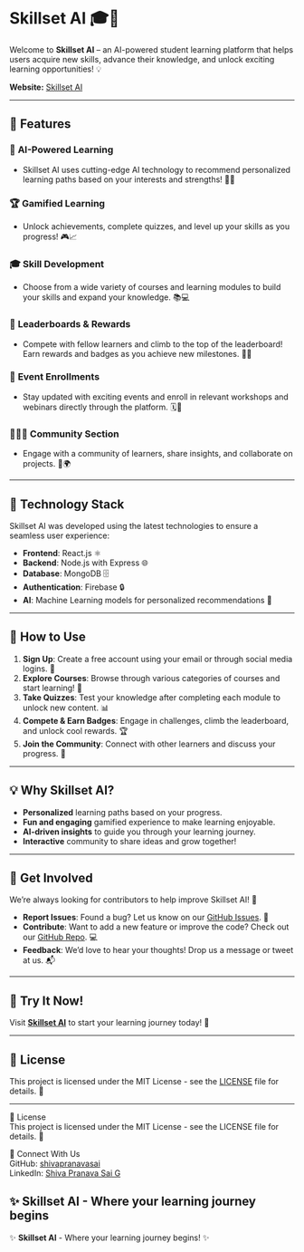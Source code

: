 # Skillset AI 🎓🚀

Welcome to **Skillset AI** – an AI-powered student learning platform that helps users acquire new skills, advance their knowledge, and unlock exciting learning opportunities! 💡

**Website:** [Skillset AI](https://skillset-ai.netlify.app/)

---

## 📌 **Features**

### 🌟 **AI-Powered Learning**
- Skillset AI uses cutting-edge AI technology to recommend personalized learning paths based on your interests and strengths! 🤖✨

### 🏆 **Gamified Learning**
- Unlock achievements, complete quizzes, and level up your skills as you progress! 🎮📈

### 🎓 **Skill Development**
- Choose from a wide variety of courses and learning modules to build your skills and expand your knowledge. 📚💻

### 🏅 **Leaderboards & Rewards**
- Compete with fellow learners and climb to the top of the leaderboard! Earn rewards and badges as you achieve new milestones. 🎯🏅

### 📅 **Event Enrollments**
- Stay updated with exciting events and enroll in relevant workshops and webinars directly through the platform. 🗓️🎤

### 🧑‍🤝‍🧑 **Community Section**
- Engage with a community of learners, share insights, and collaborate on projects. 🤝🌍

---

## 🔧 **Technology Stack**

Skillset AI was developed using the latest technologies to ensure a seamless user experience:

- **Frontend**: React.js ⚛️
- **Backend**: Node.js with Express 🌐
- **Database**: MongoDB 🗄️
- **Authentication**: Firebase 🔒
- **AI**: Machine Learning models for personalized recommendations 🤖

---

## 🚀 **How to Use**

1. **Sign Up**: Create a free account using your email or through social media logins. 📝
2. **Explore Courses**: Browse through various categories of courses and start learning! 📖
3. **Take Quizzes**: Test your knowledge after completing each module to unlock new content. 📊
4. **Compete & Earn Badges**: Engage in challenges, climb the leaderboard, and unlock cool rewards. 🏆
5. **Join the Community**: Connect with other learners and discuss your progress. 💬

---

## 💡 **Why Skillset AI?**

- **Personalized** learning paths based on your progress.
- **Fun and engaging** gamified experience to make learning enjoyable.
- **AI-driven insights** to guide you through your learning journey.
- **Interactive** community to share ideas and grow together!

---

## 📍 **Get Involved**

We’re always looking for contributors to help improve Skillset AI! 🚀

- **Report Issues**: Found a bug? Let us know on our [GitHub Issues](https://github.com/jaideep-27/skillset-ai/issues). 🐞
- **Contribute**: Want to add a new feature or improve the code? Check out our [GitHub Repo](https://github.com/jaideep-27/skillset-ai). 💻
- **Feedback**: We’d love to hear your thoughts! Drop us a message or tweet at us. 📬

---

## 📱 **Try It Now!**

Visit **[Skillset AI](https://skillset-ai.netlify.app/)** to start your learning journey today! 🎉

---

## 🌟 **License**

This project is licensed under the MIT License - see the [LICENSE](https://github.com/jaideep-27/skillset-ai/LICENSE) file for details. 📜

---

🌟 License  
This project is licensed under the MIT License - see the LICENSE file for details. 📜

🙌 Connect With Us  
GitHub: [shivapranavasai](https://github.com/SHIVAPRANAVASAI)  
LinkedIn: [Shiva Pranava Sai G](https://www.linkedin.com/in/shiva-pranava-sai-g-76145a279/)

✨ Skillset AI - Where your learning journey begins
---

✨ **Skillset AI** - Where your learning journey begins! ✨
